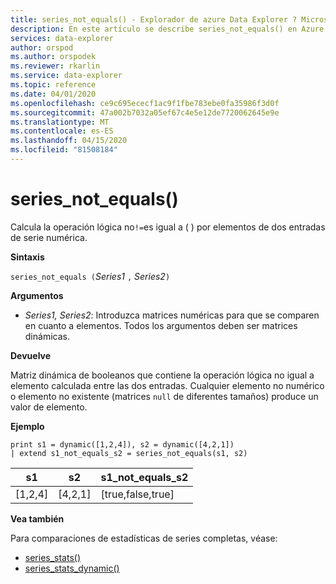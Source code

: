```yaml
---
title: series_not_equals() - Explorador de azure Data Explorer ? Microsoft Docs
description: En este artículo se describe series_not_equals() en Azure Data Explorer.
services: data-explorer
author: orspod
ms.author: orspodek
ms.reviewer: rkarlin
ms.service: data-explorer
ms.topic: reference
ms.date: 04/01/2020
ms.openlocfilehash: ce9c695ececf1ac9f1fbe783ebe0fa35986f3d0f
ms.sourcegitcommit: 47a002b7032a05ef67c4e5e12de7720062645e9e
ms.translationtype: MT
ms.contentlocale: es-ES
ms.lasthandoff: 04/15/2020
ms.locfileid: "81508184"
---
```

# <a name="series_not_equals"></a>series_not_equals()

Calcula la operación lógica no`!=`es igual a ( ) por elementos de dos entradas de serie numérica.

**Sintaxis**

`series_not_equals (`*Series1* `,` *Series2*`)`

**Argumentos**

* *Series1, Series2*: Introduzca matrices numéricas para que se comparen en cuanto a elementos. Todos los argumentos deben ser matrices dinámicas. 

**Devuelve**

Matriz dinámica de booleanos que contiene la operación lógica no igual a elemento calculada entre las dos entradas. Cualquier elemento no numérico o elemento no existente (matrices `null` de diferentes tamaños) produce un valor de elemento.

**Ejemplo**

```kusto
print s1 = dynamic([1,2,4]), s2 = dynamic([4,2,1])
| extend s1_not_equals_s2 = series_not_equals(s1, s2)
```

|s1|s2|s1_not_equals_s2|
|---|---|---|
|[1,2,4]|[4,2,1]|[true,false,true]|

**Vea también**

Para comparaciones de estadísticas de series completas, véase:
* [series_stats()](series-statsfunction.md)
* [series_stats_dynamic()](series-stats-dynamicfunction.md)